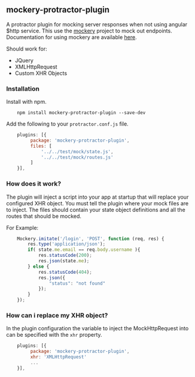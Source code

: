 ## mockery-protractor-plugin

A protractor plugin for mocking server responses when not using angular $http service. This use the [mockery](https://github.com/bvkimball/mockery) project to mock out endpoints. Documentation for using mockery are available [here](https://github.com/bvkimball/mockery).

Should work for:

* JQuery
* XMLHttpRequest
* Custom XHR Objects

### Installation

Install with npm.

```shell
    npm install mockery-protractor-plugin --save-dev
```

Add the following to your `protractor.conf.js` file.

```js
    plugins: [{
         package: 'mockery-protractor-plugin',
		 files: [
			 '../../test/mock/state.js',
			 '../../test/mock/routes.js'
		 ]
	}],
```

### How does it work?

The plugin will inject a script into your app at startup that will replace your configured XHR object. You must tell the plugin where your mock files are to inject. The files should contain your state object definitions and all the routes that should be mocked.

For Example: 

```js
    Mockery.imitate('/login', 'POST', function (req, res) {
        res.type('application/json');
        if( state.me.email == req.body.username ){
            res.statusCode(200);
            res.json(state.me);   
        } else {
            res.statusCode(404);
            res.json({
                "status": "not found"
            });
        } 
    });
```

### How can i replace my XHR object?

In the plugin configuration the variable to inject the MockHttpRequest into can be specified with the `xhr` property.

```js
    plugins: [{
         package: 'mockery-protractor-plugin',
         xhr: 'XMLHttpRequest'
		 ...
	}],
```
